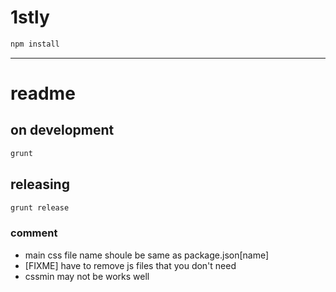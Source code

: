 # 1stly

```zsh
npm install
```

---

# readme

## on development

```zsh
grunt
```

## releasing

```zsh
grunt release
```

### comment

- main css file name shoule be same as package.json[name]
- [FIXME] have to remove js files that you don't need
- cssmin may not be works well
